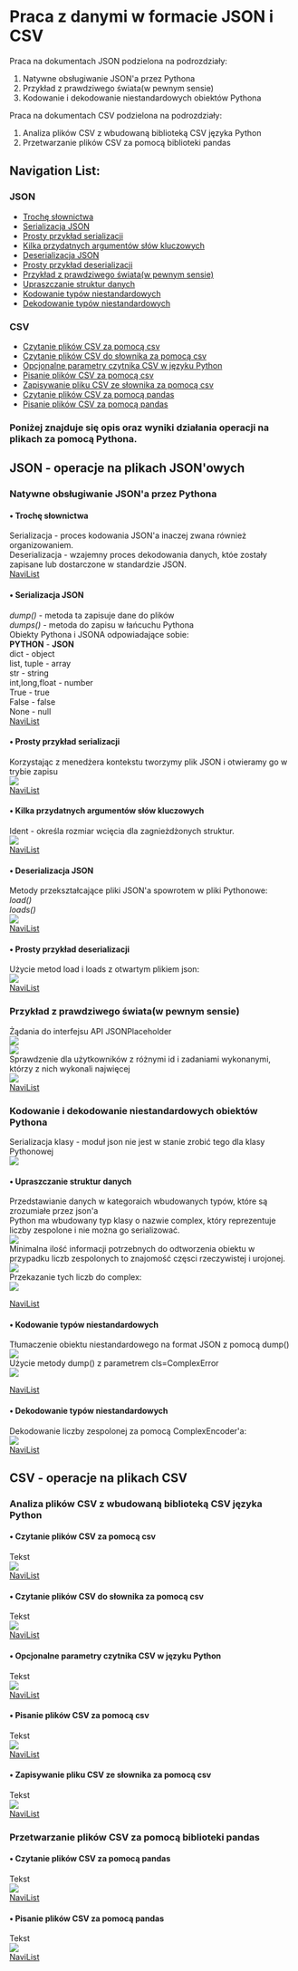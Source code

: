 # Praca z danymi w formacie JSON i CSV
Praca na dokumentach JSON podzielona na podrozdziały:
1. Natywne obsługiwanie JSON'a przez Pythona
2. Przykład z prawdziwego świata(w pewnym sensie)
3. Kodowanie i dekodowanie niestandardowych obiektów Pythona

Praca na dokumentach CSV podzielona na podrozdziały:
1. Analiza plików CSV z wbudowaną biblioteką CSV języka Python
2. Przetwarzanie plików CSV za pomocą biblioteki pandas

## Navigation List:
### JSON
* [Trochę słownictwa](https://github.com/PawelM98/Uczenie_Maszynowe/tree/master/Lab8#-troch%C4%99-s%C5%82ownictwa)<br>
* [Serializacja JSON](https://github.com/PawelM98/Uczenie_Maszynowe/tree/master/Lab8#-serializacja-json)<br>
* [Prosty przykład serializacji](https://github.com/PawelM98/Uczenie_Maszynowe/tree/master/Lab8#-prosty-przyk%C5%82ad-serializacji)<br>
* [Kilka przydatnych argumentów słów kluczowych](https://github.com/PawelM98/Uczenie_Maszynowe/tree/master/Lab8#-kilka-przydatnych-argument%C3%B3w-s%C5%82%C3%B3w-kluczowych)<br>
* [Deserializacja JSON](https://github.com/PawelM98/Uczenie_Maszynowe/tree/master/Lab8#-deserializacja-json)<br>
* [Prosty przykład deserializacji](https://github.com/PawelM98/Uczenie_Maszynowe/tree/master/Lab8#-prosty-przyk%C5%82ad-deserializacji)<br>
* [Przykład z prawdziwego świata(w pewnym sensie)](https://github.com/PawelM98/Uczenie_Maszynowe/tree/master/Lab8#przyk%C5%82ad-z-prawdziwego-%C5%9Bwiataw-pewnym-sensie)<br>
* [Upraszczanie struktur danych](https://github.com/PawelM98/Uczenie_Maszynowe/tree/master/Lab8#-upraszczanie-struktur-danych)<br>
* [Kodowanie typów niestandardowych](https://github.com/PawelM98/Uczenie_Maszynowe/tree/master/Lab8#-kodowanie-typ%C3%B3w-niestandardowych)<br>
* [Dekodowanie typów niestandardowych](https://github.com/PawelM98/Uczenie_Maszynowe/tree/master/Lab8#-dekodowanie-typ%C3%B3w-niestandardowych)<br>

### CSV
* [Czytanie plików CSV za pomocą csv](https://github.com/PawelM98/Uczenie_Maszynowe/tree/master/Lab8#-czytanie-plik%C3%B3w-csv-za-pomoc%C4%85-csv)<br>
* [Czytanie plików CSV do słownika za pomocą csv](https://github.com/PawelM98/Uczenie_Maszynowe/tree/master/Lab8#-czytanie-plik%C3%B3w-csv-do-s%C5%82ownika-za-pomoc%C4%85-csv)<br>
* [Opcjonalne parametry czytnika CSV w języku Python](https://github.com/PawelM98/Uczenie_Maszynowe/tree/master/Lab8#-opcjonalne-parametry-czytnika-csv-w-j%C4%99zyku-python)<br>
* [Pisanie plików CSV za pomocą csv](https://github.com/PawelM98/Uczenie_Maszynowe/tree/master/Lab8#-pisanie-plik%C3%B3w-csv-za-pomoc%C4%85-csv)<br>
* [Zapisywanie pliku CSV ze słownika za pomocą csv](https://github.com/PawelM98/Uczenie_Maszynowe/tree/master/Lab8#-zapisywanie-pliku-csv-ze-s%C5%82ownika-za-pomoc%C4%85-csv)<br>
* [Czytanie plików CSV za pomocą pandas](https://github.com/PawelM98/Uczenie_Maszynowe/tree/master/Lab8#-czytanie-plik%C3%B3w-csv-za-pomoc%C4%85-pandas)<br>
* [Pisanie plików CSV za pomocą pandas](https://github.com/PawelM98/Uczenie_Maszynowe/tree/master/Lab8#-pisanie-plik%C3%B3w-csv-za-pomoc%C4%85-pandas)<br>

### Poniżej znajduje się opis oraz wyniki działania operacji na plikach za pomocą Pythona.

## JSON - operacje na plikach JSON'owych
### Natywne obsługiwanie JSON'a przez Pythona
#### • Trochę słownictwa
Serializacja - proces kodowania JSON'a inaczej zwana również organizowaniem.<br>
Deserializacja - wzajemny proces dekodowania danych, któe zostały zapisane lub dostarczone w standardzie JSON.<br>
[NaviList](https://github.com/PawelM98/Uczenie_Maszynowe/tree/master/Lab8#navigation-list)<br>

#### • Serializacja JSON
*dump()* - metoda ta zapisuje dane do plików<br>
*dumps()* - metoda do zapisu w łańcuchu Pythona<br>
Obiekty Pythona i JSONA odpowiadające sobie:<br>
**PYTHON**     -     **JSON**<br>
dict     -           object<br>
list, tuple     -    array<br>
str     -            string<br>
int,long,float     - number<br>
True     -           true<br>
False     -          false<br>
None     -           null<br>
[NaviList](https://github.com/PawelM98/Uczenie_Maszynowe/tree/master/Lab8#navigation-list)<br>

#### • Prosty przykład serializacji
Korzystając z menedżera kontekstu tworzymy plik JSON i otwieramy go w trybie zapisu<br>
![](images/json/serializacja.PNG)<br>
[NaviList](https://github.com/PawelM98/Uczenie_Maszynowe/tree/master/Lab8#navigation-list)<br>

#### • Kilka przydatnych argumentów słów kluczowych
Ident - określa rozmiar wcięcia dla zagnieżdżonych struktur.<br>
![](images/json/indent.PNG)<br>
[NaviList](https://github.com/PawelM98/Uczenie_Maszynowe/tree/master/Lab8#navigation-list)<br>

#### • Deserializacja JSON
Metody przekształcające pliki JSON'a spowrotem w pliki Pythonowe:<br>
*load()* <br>
*loads()* <br>
![](images/json/deserializacja.PNG)<br>
[NaviList](https://github.com/PawelM98/Uczenie_Maszynowe/tree/master/Lab8#navigation-list)<br>

#### • Prosty przykład deserializacji
Użycie metod load i loads z otwartym plikiem json:<br>
![](images/json/przykladDeseriali.PNG)<br>
[NaviList](https://github.com/PawelM98/Uczenie_Maszynowe/tree/master/Lab8#navigation-list)<br>

### Przykład z prawdziwego świata(w pewnym sensie)
Żądania do interfejsu API JSONPlaceholder<br>
![](images/json/przykladZPrawdz.PNG)<br>
![](images/json/przykladZPrawdz2.PNG)<br>
Sprawdzenie dla użytkowników z różnymi id i zadaniami wykonanymi, którzy z nich wykonali najwięcej<br>
![](images/json/przykladZPrawdz2.PNG)<br>
[NaviList](https://github.com/PawelM98/Uczenie_Maszynowe/tree/master/Lab8#navigation-list)<br>

### Kodowanie i dekodowanie niestandardowych obiektów Pythona
Serializacja klasy - moduł json nie jest w stanie zrobić tego dla klasy Pythonowej<br>
![](images/json/kodowanie_dekodowanie.PNG)<br>
#### • Upraszczanie struktur danych
Przedstawianie danych w kategoraich wbudowanych typów, które są zrozumiałe przez json'a<br>
Python ma wbudowany typ klasy o nazwie complex, który reprezentuje liczby zespolone i nie można go serializować.<br>
![](images/json/upraszczanie.PNG)<br>
Minimalna ilość informacji potrzebnych do odtworzenia obiektu w przypadku liczb zespolonych to znajomość częsci rzeczywistej i urojonej.<br>
![](images/json/kodowanie_dekodowanie2.PNG)<br>
Przekazanie tych liczb do complex:<br>
![](images/json/kodowanie_dekodowanie3.PNG)<br>

[NaviList](https://github.com/PawelM98/Uczenie_Maszynowe/tree/master/Lab8#navigation-list)<br>

#### • Kodowanie typów niestandardowych
Tłumaczenie obiektu niestandardowego na format JSON z pomocą dump()<br>
![](images/json/kodowanie_nies.PNG)<br>
Użycie metody dump() z parametrem cls=ComplexError<br>
![](images/json/kodowanie_nies2.PNG)<br>

[NaviList](https://github.com/PawelM98/Uczenie_Maszynowe/tree/master/Lab8#navigation-list)<br>

#### • Dekodowanie typów niestandardowych
Dekodowanie liczby zespolonej za pomocą ComplexEncoder'a:<br>
![](images/json/dekodowanie_nies.PNG)<br>
[NaviList](https://github.com/PawelM98/Uczenie_Maszynowe/tree/master/Lab8#navigation-list)<br>


## CSV - operacje na plikach CSV
### Analiza plików CSV z wbudowaną biblioteką CSV języka Python
#### • Czytanie plików CSV za pomocą csv
Tekst<br>
![](images/zdjecie.PNG)<br>
[NaviList](https://github.com/PawelM98/Uczenie_Maszynowe/tree/master/Lab8#navigation-list)<br>

#### • Czytanie plików CSV do słownika za pomocą csv
Tekst<br>
![](images/zdjecie.PNG)<br>
[NaviList](https://github.com/PawelM98/Uczenie_Maszynowe/tree/master/Lab8#navigation-list)<br>

#### • Opcjonalne parametry czytnika CSV w języku Python
Tekst<br>
![](images/zdjecie.PNG)<br>
[NaviList](https://github.com/PawelM98/Uczenie_Maszynowe/tree/master/Lab8#navigation-list)<br>

#### • Pisanie plików CSV za pomocą csv
Tekst<br>
![](images/zdjecie.PNG)<br>
[NaviList](https://github.com/PawelM98/Uczenie_Maszynowe/tree/master/Lab8#navigation-list)<br>

#### • Zapisywanie pliku CSV ze słownika za pomocą csv
Tekst<br>
![](images/zdjecie.PNG)<br>
[NaviList](https://github.com/PawelM98/Uczenie_Maszynowe/tree/master/Lab8#navigation-list)<br>

### Przetwarzanie plików CSV za pomocą biblioteki pandas
#### • Czytanie plików CSV za pomocą pandas
Tekst<br>
![](images/zdjecie.PNG)<br>
[NaviList](https://github.com/PawelM98/Uczenie_Maszynowe/tree/master/Lab8#navigation-list)<br>

#### • Pisanie plików CSV za pomocą pandas
Tekst<br>
![](images/zdjecie.PNG)<br>
[NaviList](https://github.com/PawelM98/Uczenie_Maszynowe/tree/master/Lab8#navigation-list)<br>








